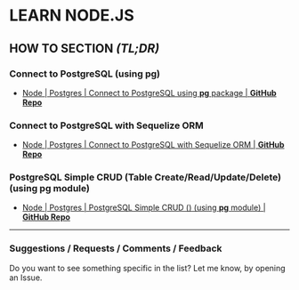 # LEARN NODE.JS

<h2>HOW TO SECTION <em>(TL;DR)</em></h2>

### Connect to PostgreSQL (using __pg__)

- [ Node | Postgres | Connect to PostgreSQL using __pg__ package | **GitHub Repo**](https://github.com/kostasx/EventLoop/blob/master/LearnNode/examples/postgres-connect/postgres-connect.js)

### Connect to PostgreSQL with Sequelize ORM

- [ Node | Postgres | Connect to PostgreSQL with Sequelize ORM | **GitHub Repo**](https://github.com/kostasx/EventLoop/blob/master/LearnNode/examples/postgres-connect-sequelize/postgres-connect-sequelize.js)

### PostgreSQL Simple CRUD (Table Create/Read/Update/Delete) (using __pg__ module)

- [ Node | Postgres | PostgreSQL Simple CRUD () (using __pg__ module) | **GitHub Repo**](https://github.com/kostasx/EventLoop/blob/master/LearnNode/examples/postgres-crud/postgres-crud.js)


---

### Suggestions / Requests / Comments / Feedback

Do you want to see something specific in the list? Let me know, by opening an Issue.
